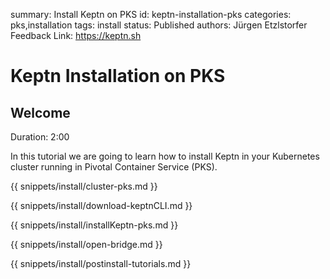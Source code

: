 summary: Install Keptn on PKS
id: keptn-installation-pks
categories: pks,installation
tags: install
status: Published 
authors: Jürgen Etzlstorfer
Feedback Link: https://keptn.sh


# Keptn Installation on PKS

## Welcome
Duration: 2:00

In this tutorial we are going to learn how to install Keptn in your Kubernetes cluster running in Pivotal Container Service (PKS).

{{ snippets/install/cluster-pks.md }}

{{ snippets/install/download-keptnCLI.md }}

{{ snippets/install/installKeptn-pks.md }}

{{ snippets/install/open-bridge.md }}

{{ snippets/install/postinstall-tutorials.md }}
